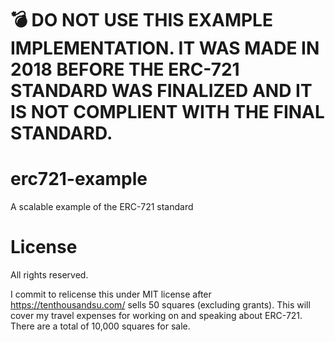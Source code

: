 # 💣 DO NOT USE THIS EXAMPLE IMPLEMENTATION. IT WAS MADE IN 2018 BEFORE THE ERC-721 STANDARD WAS FINALIZED AND IT IS NOT COMPLIENT WITH THE FINAL STANDARD.

# erc721-example
A scalable example of the ERC-721 standard

# License

All rights reserved.

I commit to relicense this under MIT license after https://tenthousandsu.com/ sells 50 squares (excluding grants). This will cover my travel expenses for working on and speaking about ERC-721. There are a total of 10,000 squares for sale.
